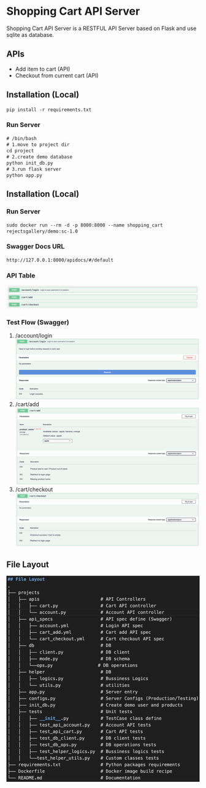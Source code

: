 # Shopping Cart API Server
Shopping Cart API Server is a RESTFUL API Server based on Flask and use sqlite as database.

## APIs
- Add item to cart (API)
- Checkout from current cart (API)

## Installation (Local)
```
pip install -r requirements.txt
```
### Run Server
```
# /bin/bash
# 1.move to project dir
cd project
# 2.create demo database
python init_db.py
# 3.run flask server
python app.py
```


## Installation (Local)
### Run Server
```
sudo docker run --rm -d -p 8000:8000 --name shopping_cart rejectsgallery/demo:sc-1.0
```

### Swagger Docs URL
```
http://127.0.0.1:8000/apidocs/#/default
```
### API Table
![image](src/swagger_api_table.png)



### Test Flow (Swagger)
1. /account/login
![image](src/swagger_step1.png)
2. /cart/add
![image](src/swagger_step2.png)
3. /cart/checkout
![image](src/swagger_step3.png)

## File Layout
![image](src/file_layout.png)

